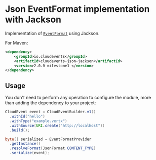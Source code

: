 # Json EventFormat implementation with Jackson

Implementation of [`EventFormat`](../../api/src/main/java/io/cloudevents/format/EventFormat.java) using Jackson.

For Maven:

```xml
<dependency>
    <groupId>io.cloudevents</groupId>
    <artifactId>cloudevents-json-jackson</artifactId>
    <version>2.0.0-milestone1 </version>
</dependency>
```

## Usage

You don't need to perform any operation to configure the module, more than adding the dependency to your project:

```java
CloudEvent event = CloudEventBuilder.v1()
  .withId("hello")
  .withType("example.vertx")
  .withSource(URI.create("http://localhost"))
  .build();

byte[] serialized = EventFormatProvider
  .getInstance()
  .resolveFormat(JsonFormat.CONTENT_TYPE)
  .serialize(event);
```
